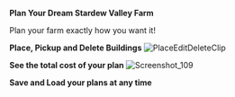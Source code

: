 **Plan Your Dream Stardew Valley Farm**

Plan your farm exactly how you want it!

**Place, Pickup and Delete Buildings**
![PlaceEditDeleteClip](https://github.com/Stelios-Kourlis/Stardew-Valley-Planner-App/assets/19624186/3cc1e056-958e-40af-a5ff-26a881ac296d)

**See the total cost of your plan**
![Screenshot_109](https://github.com/Stelios-Kourlis/Stardew-Valley-Planner-App/assets/19624186/c323392c-89d5-4e00-a07b-e6d38519355e)

**Save and Load your plans at any time**
